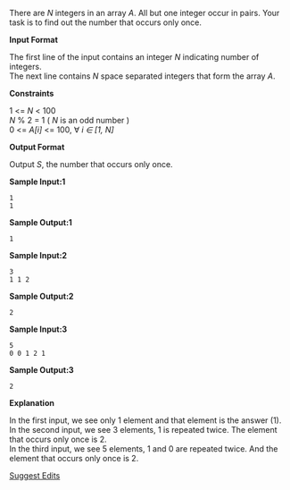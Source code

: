 <html>
<body>

<p>There are <em>N</em> integers in an array <em>A</em>. All but one integer occur in pairs. Your task is to find out the number that occurs only once. </p>

<p><strong>Input Format</strong></p>

<p>The first line of the input contains an integer <em>N</em> indicating number of integers. <br>
The next line contains <em>N</em> space separated integers that form the array <em>A</em>. </p>

<p><strong>Constraints</strong></p>

<p>1 &lt;= <em>N</em> &lt; 100 <br>
<em>N</em> % 2 = 1  ( <em>N</em> is an odd number ) <br>
0 &lt;= <em>A[i]</em> &lt;= 100, ∀ <em>i ∈ [1, N]</em></p>

<p><strong>Output Format</strong></p>

<p>Output <em>S</em>, the number that occurs only once. </p>

<p><strong>Sample Input:1</strong></p>

<pre><code>1
1
</code></pre>

<p><strong>Sample Output:1</strong></p>

<pre><code>1
</code></pre>

<p><strong>Sample Input:2</strong> </p>

<pre><code>3
1 1 2
</code></pre>

<p><strong>Sample Output:2</strong></p>

<pre><code>2
</code></pre>

<p><strong>Sample Input:3</strong></p>

<pre><code>5
0 0 1 2 1
</code></pre>

<p><strong>Sample Output:3</strong></p>

<pre><code>2
</code></pre>

<p><strong>Explanation</strong></p>

<p>In the first input, we see only 1 element and that element is the answer (1). <br>
In the second input, we see 3 elements, 1 is repeated twice. The element that occurs only once is 2. <br>
In the third input, we see 5 elements, 1 and 0 are repeated twice. And the element that occurs only once is 2.  </p>

<footer><a href="#" class="js-suggest-edits btn btn-line fade in challenge_suggestion-toggle fullscreen-hide">Suggest Edits</a></footer>


</body>
</html>